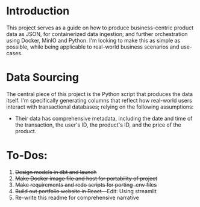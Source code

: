# Introduction

This project serves as a guide on how to produce business-centric product data as JSON, for containerized data ingestion; and further orchestration using Docker, MinIO and Python. I'm looking to make this as simple as possible, while being applicable to real-world business scenarios and use-cases.

# Data Sourcing

The central piece of this project is the Python script that produces the data itself. I'm specifically generating columns that reflect how real-world users interact with transactional databases; relying on the following assumptions:

- Their data has comprehensive metadata, including the date and time of the transaction, the user's ID, the product's ID, and the price of the product.

# To-Dos:
  1. ~~Design models in dbt and launch~~
  2. ~~Make Docker image file and host for portability of project~~
  3. ~~Make requirements and redo scripts for porting .env files~~
  4. ~~Build out portfolio website in React~~—Edit: Using streamlit 
  5. Re-write this readme for comprehensive narrative 
